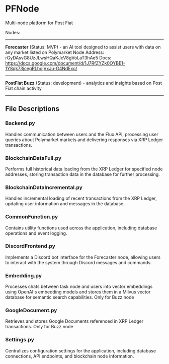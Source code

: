 # PFNode
Multi-node platform for Post Fiat



Nodes:

---------------------------------------------------------------------------------

**Forecaster** (Status: MVP) - an AI tool designed to assist users with data on any market listed on Polymarket
  Node Address: rGyDAsvG8UzJLwsHQaKJcV8gVoLaT3hAe5
  Docs: https://docs.google.com/document/d/1J7RfZYZk0OYBE1-1Y8qk73jcegRLhojVxJu-G4NdExo/

---------------------------------------------------------------------------------

**PostFiat Buzz** (Status: development) - analytics and insights based on Post Fiat chain activity

---------------------------------------------------------------------------------

## File Descriptions

### Backend.py
Handles communication between users and the Flux API, processing user queries about Polymarket markets and delivering responses via XRP Ledger transactions.

### BlockchainDataFull.py
Performs full historical data loading from the XRP Ledger for specified node addresses, storing transaction data in the database for further processing.

### BlockchainDataIncremental.py
Handles incremental loading of recent transactions from the XRP Ledger, updating user information and messages in the database.

### CommonFunction.py
Contains utility functions used across the application, including database operations and event logging.

### DiscordFrontend.py
Implements a Discord bot interface for the Forecaster node, allowing users to interact with the system through Discord messages and commands.

### Embedding.py
Processes chats between task node and users into vector embeddings using OpenAI's embedding models and stores them in a Milvus vector database for semantic search capabilities. Only for Buzz node

### GoogleDocument.py
Retrieves and stores Google Documents referenced in XRP Ledger transactions. Only for Buzz node

### Settings.py
Centralizes configuration settings for the application, including database connections, API endpoints, and blockchain node information.


